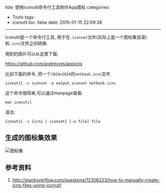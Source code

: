 title: 使用iconutil命令行工具制作App图标
categories:
  - Tools
tags:
  - iconutil
toc: false
date: 2015-01-15 22:09:38
---

iconutil是一个命令行工具, 用于在`.iconset`文件(实际上是一个图标集目录)和`.icns`文件之间转换.

用到的图片可以从这里下载:

https://github.com/andrevvm/appicns

比如下面的命令, 把一个`1024x1024`的`netbook.icns`文件

    iconutil -c iconset -o output.iconset netbook.icns

这个命令很简单,可以通过manpage查看:

    man iconutil

语法:

    iconutil -c {icns | iconset} [-o file] file

## 生成的图标集效果

![图标集](/assets/images/9CA1D34F-1A00-47B3-A65A-EBB0636CF617.png)

## 参考资料

1. http://stackoverflow.com/questions/12306223/how-to-manually-create-icns-files-using-iconutil